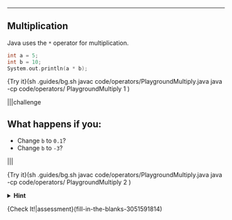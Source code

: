 ---

## Multiplication

Java uses the `*` operator for multiplication.

```c++
int a = 5;
int b = 10;
System.out.println(a * b);
```

{Try it}(sh .guides/bg.sh javac code/operators/PlaygroundMultiply.java java -cp code/operators/ PlaygroundMultiply 1 )

|||challenge
## What happens if you:
* Change `b` to `0.1`?
* Change `b` to `-3`?

|||

{Try it}(sh .guides/bg.sh javac code/operators/PlaygroundMultiply.java java -cp code/operators/ PlaygroundMultiply 2 )

<details><summary><b>Hint</b></summary><code>*=</code> works similar to <code>+=</code> and <code>-=</code></details>

{Check It!|assessment}(fill-in-the-blanks-3051591814)
